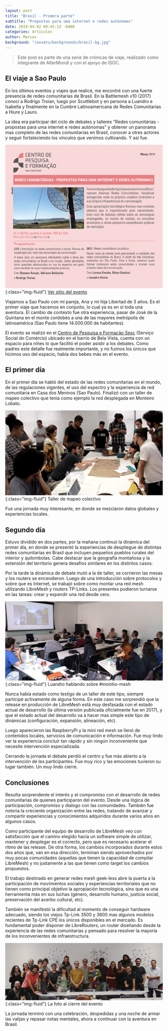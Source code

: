 ```yaml
---
layout: post
title: "Brasil - Primera parte"
subtitle: "Propostas para uma internet e redes autónomas"
date: 2019-04-02 09:45:13 -0400
categories: Articulos
author: Marcos
background: "/assets/backgrounds/brasil-bg.jpg"
---
```

> Este post es parte de una serie de crónicas de viaje, realizado como integrante de AlterMundi y con el apoyo de ISOC.

## El viaje a Sao Paulo

En los últimos eventos y viajes que realicé, me encontré con una fuerte presencia de redes comunitarias de Brasil. En la Battlemesh v10 (2017) conocí a Rodrigo Troian, luego por Scuttlebot y en persona a Luandro e Isabella y finalmente en la Cumbre Latinoamericana de Redes Comunitarias a Hiure y Lauro.

La idea era participar del ciclo de debates y talleres "Redes comunitárias - propostas para uma internet e redes autónomas" y obtener un panorama mas completo de las redes comunitarias en Brasil, conocer a otres actores y seguir fortaleciendo los vínculos que venimos cultivando. Y así fue.

![Flayer](/assets/posts/brasil-01.jpg){:class="img-fluid"}
<span class="caption text-muted"><a href="http://centrodepesquisaeformacao.sescsp.org.br/atividade/redes-comunitarias-propostas-para-uma-internet-e-redes-autonomas" target="_blank">Ver sitio del evento</a></span>

Viajamos a Sao Paulo con mi pareja, Ana y mi hija Libertad de 3 años. Es el primer viaje que hacemos en conjunto, lo cual ya es en sí toda una aventura. El cambio de contexto fue otra experiencia, pasar de José de la Quintana en el monte cordobés a una de las mayores metrópolis de latinoamérica (Sao Paulo tiene 14.000.000 de habitantes).

El evento se realizó en el <a href="https://centrodepesquisaeformacao.sescsp.org.br/#/quem-somos" target="_bank">Centro de Pesquisa e Formação Sesc</a> (Serviço Social do Comércio) ubicado en el barrio de Bela Vista, cuenta con un espacio para niñes lo que facilitó el poder asistir a los debates. Como padres este detalle fue realmente importante, y no fuimos los únicos que hicimos uso del espacio, había dos bebes más en el evento.

## El primer día

En el primer día se habló del estado de las redes comunitarias en el mundo, de las regulaciones vigentes, el uso del espectro y la experiencia de red comunitaria en Casa dos Meninos (Sao Paulo). Finalizó con un taller de mapeo colectivo que tenía como ejemplo la red desplegada en Monteiro Lobato.

![Sao Paulo](/assets/posts/brasil-03.jpg){:class="img-fluid"}
<span class="caption text-muted">Taller de mapeo colectivo</span>

Fue una jornada muy interesante, en donde se mezclaron datos globales y experiencias locales.

## Segundo día

Estuvo dividido en dos partes, por la mañana continuó la dinámica del primer día, en donde se presentó la experiencias de despliegue de distintas redes comunitarias en Brasil que incluyen pequeños pueblos rurales del interior y quilombolas. Cabe destacar que la geografía montañosa y la extensión del territorio genera desafíos similares en los distintos casos.

Por la tarde la dinámica de debate mutó a la de taller, se corrieron las mesas y los routers se encendieron. Luego de una introducción sobre protocolos y sobre que es Internet, se trabajó sobre como montar una red mesh utilizando LibreMesh y routers TP-Links. Los presentes pudieron turnarse en las tareas: crear y expandir una red desde cero.

![Moinho mesh](/assets/posts/brasil-02.jpg){:class="img-fluid"}
<span class="caption text-muted">Luandro hablando sobre #moinho-mesh</span>

Nunca había estado como testigo de un taller de este tipo, siempre participé activamente de alguna forma. En este caso me sorprendió que la release en producción de LibreMesh está muy desfasada con el estado actual de desarrollo (la última versión publicada oficialmente fue en 2017), y que el estado actual del desarrollo va a hacer mas simple este tipo de dinámicas (configuración, expansión, alineación, etc).

Luego aparecieron las RaspberryPi y la mini red mesh se llenó de contenidos locales, servicios de comunicación e información. Fue muy lindo ver la experiencia concluir tan rápido y sin ningún inconveniente que necesite intervención especializada.

Cerrando la jornada el debate perdió el centro y fue más abierto a la intervención de les participantes. Fue muy rico y las emociones tuvieron su lugar también. Un muy lindo cierre.

## Conclusiones

Resulta sorprendente el interés y el compromiso con el desarrollo de redes comunitarias de quienes participaron del evento. Desde una lógica de participación, compromiso y dialogo con las comunidades.
También fue notoria la creciente organización entre las redes, tratando de avanzar y compartir experiencias y conocimientos adquiridos durante varios años en algunos casos.

Como participante del equipo de desarrollo de LibreMesh veo con satisfacción que el camino elegido hacia un software simple de utilizar, mantener y desplegar es el correcto, pero que es necesario acelerar el ritmo de las release. De otra forma, los cambios incorporados durante estos dos años que, van en esa dirección, terminan siendo aprovechados por muy pocas comunidades (aquellas que tienen la capacidad de compilar LibreMesh) y no justamente a las que tienen como target los cambios propuestos.

El trabajo destinado en generar redes mesh geek-less abre la puerta a la participación de movimientos sociales y experiencias territoriales que no tienen como principal objetivo la apropiación tecnológica, sino que es una herramienta más en sus luchas (género, desarrollo humano, justicia social, preservación del acerbo cultural, etc).

También se manifestó la dificultad al momento de conseguir hardware adecuado, siendo los viejos Tp-Link 3500 y 3600 mas algunos modelos recientes de Tp-Link CPE los únicos disponibles en el mercado. Es fundamental poder disponer de LibreRouters, un router diseñando desde la experiencia de las redes comunitarias y pensado para resolver la mayoría de los inconvenientes de infraestructura.

![Sao Paulo](/assets/backgrounds/brasil-bg.jpg){:class="img-fluid"}
<span class="caption text-muted">La foto al cierre del evento</span>

La jornada terminó con una celebración, despedidas y una noche de armar las valijas y repasar notas mentales, ahora a continuar con la aventura en Brasil.
